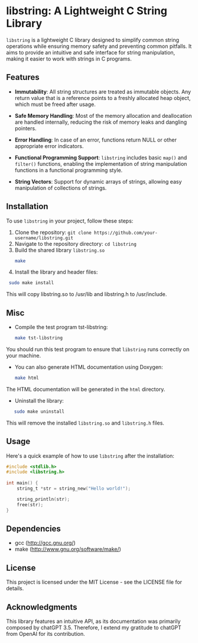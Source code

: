 # libstring: A Lightweight C String Library
`libstring` is a lightweight C library designed to simplify common
string operations while ensuring memory safety and preventing common
pitfalls. It aims to provide an intuitive and safe interface for
string manipulation, making it easier to work with strings in C
programs.


## Features

- **Immutability**: All string structures are treated as immutable
  objects. Any return value that is a reference points to a freshly
  allocated heap object, which must be freed after usage.

- **Safe Memory Handling**: Most of the memory allocation and deallocation are
  handled internally, reducing the risk of memory leaks and dangling
  pointers.

- **Error Handling**: In case of an error, functions return NULL or
  other appropriate error indicators.

- **Functional Programming Support**: `libstring` includes basic
  `map()` and `filter()` functions, enabling the implementation of
  string manipulation functions in a functional programming style.

- **String Vectors**: Support for dynamic arrays of strings, allowing
  easy manipulation of collections of strings.

## Installation

To use `libstring` in your project, follow these steps:

1. Clone the repository: `git clone https://github.com/your-username/libstring.git`
2. Navigate to the repository directory: `cd libstring`
3. Build the shared library `libstring.so`
   ```bash
   make

4. Install the library and header files:

  ```bash
   sudo make install
   ```
This will copy libstring.so to /usr/lib and libstring.h to /usr/include.


## Misc

- Compile the test program tst-libstring:
   ```bash
   make tst-libstring
  ```
You should run this test program to ensure that `libstring` runs
correctly on your machine.


- You can also generate HTML documentation using Doxygen:

   ```bash
   make html
   ```
The HTML documentation will be generated in the `html` directory.

- Uninstall the library:

```bash
   sudo make uninstall
```
This will remove the installed `libstring.so` and `libstring.h` files.


## Usage

Here's a quick example of how to use `libstring` after the installation:

```c
#include <stdlib.h>
#include <libstring.h>
 
int main() {
    string_t *str = string_new("Hello world!");

    string_println(str);
    free(str);
}
```

## Dependencies
* gcc     (http://gcc.gnu.org/) 
* make    (http://www.gnu.org/software/make/)


## License
This project is licensed under the MIT License - see the LICENSE file
for details.


## Acknowledgments
This library features an intuitive API, as its documentation was
primarily composed by chatGPT 3.5. Therefore, I extend my gratitude to
chatGPT from OpenAI for its contribution.

